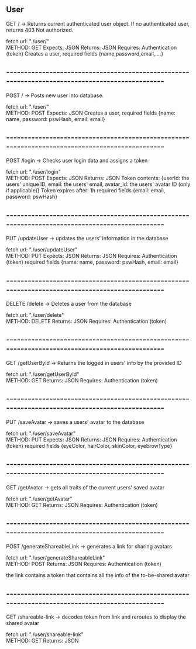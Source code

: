 
## User

GET / -> Returns current authenticated user object. If no authenticated user, returns 403 Not authorized.

fetch url: "./user/"  
METHOD: GET
Expects: JSON
Returns: JSON
Requires: Authentication (token)
Creates a user, required fields {name,password,email,....}

## -----------------------------------------------------------------------------------------------

POST / -> Posts new user into database.

fetch url: "./user/"  
METHOD: POST
Expects: JSON
Creates a user, 
required fields {name:      name,
                password:   pswHash,
                email:      email}
## -----------------------------------------------------------------------------------------------
POST /login -> Checks user login data and assigns a token

fetch url: "./user/login"  
METHOD: POST
Expects: JSON
Returns: JSON 
Token contents: {userId: the users' unique ID,
                email: the users' email,
                avatar_id: the users' avatar ID (only if applicable)}
Token expires after: 1h
required fields {email:      email,
                password:   pswHash}


## -----------------------------------------------------------------------------------------------
PUT /updateUser -> updates the users' information in the database

fetch url: "./user/updateUser"  
METHOD: PUT
Expects: JSON
Returns: JSON 
Requires: Authentication (token)
required fields {name:      name,
                password:   pswHash,
                email:      email}

## -----------------------------------------------------------------------------------------------
DELETE /delete -> Deletes a user from the database

fetch url: "./user/delete"  
METHOD: DELETE
Returns: JSON 
Requires: Authentication (token)

## -----------------------------------------------------------------------------------------------
GET /getUserById -> Returns the logged in users' info by the provided ID

fetch url: "./user/getUserById"  
METHOD: GET
Returns: JSON 
Requires: Authentication (token)


## -----------------------------------------------------------------------------------------------
PUT /saveAvatar -> saves a users' avatar to the database

fetch url: "./user/saveAvatar"  
METHOD: PUT
Expects: JSON
Returns: JSON 
Requires: Authentication (token)
required fields {eyeColor,
                hairColor,
                skinColor,
                eyebrowType}


## -----------------------------------------------------------------------------------------------
GET /getAvatar -> gets all traits of the current users' saved avatar

fetch url: "./user/getAvatar"  
METHOD: GET
Returns: JSON 
Requires: Authentication (token)
## -----------------------------------------------------------------------------------------------
POST /generateShareableLink -> generates a link for sharing avatars

fetch url: "./user/generateShareableLink"  
METHOD: POST
Returns: JSON 
Requires: Authentication (token)

the link contains a token that contains all the info of the to-be-shared avatar

## -----------------------------------------------------------------------------------------------
GET /shareable-link -> decodes token from link and reroutes to display the shared avatar

fetch url: "./user/shareable-link"  
METHOD: GET
Returns: JSON 


